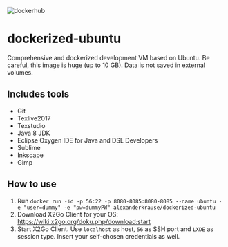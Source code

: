 ![dockerhub](https://img.shields.io/docker/pulls/alexanderkrause/dockerized-ubuntu.svg)

# dockerized-ubuntu
Comprehensive and dockerized development VM based on Ubuntu. Be careful, this image is huge (up to 10 GB). Data is not saved in external volumes.

## Includes tools
- Git
- Texlive2017
- Texstudio
- Java 8 JDK
- Eclipse Oxygen IDE for Java and DSL Developers
- Sublime
- Inkscape
- Gimp

## How to use
1. Run `docker run -id -p 56:22 -p 8080-8085:8080-8085 --name ubuntu -e "user=dummy" -e "pw=dummyPW" alexanderkrause/dockerized-ubuntu`
2. Download X2Go Client for your OS: https://wiki.x2go.org/doku.php/download:start
3. Start X2Go Client. Use `localhost` as host, `56` as SSH port and `LXDE` as session type. Insert your self-chosen credentials as well.
